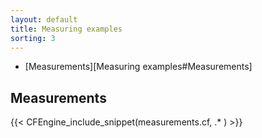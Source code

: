 ```yaml
---
layout: default
title: Measuring examples
sorting: 3
---
```


- [Measurements][Measuring examples#Measurements]

## Measurements

{{< CFEngine_include_snippet(measurements.cf, .* ) >}}
